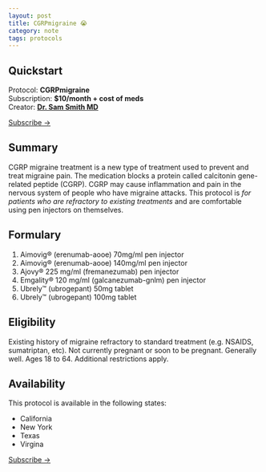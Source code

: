 ```yaml
---
layout: post
title: CGRPmigraine 😭
category: note
tags: protocols
---
```


## Quickstart 

Protocol: **CGRPmigraine**  
Subscription: **$10/month + cost of meds**    
Creator: **[Dr. Sam Smith MD](https://github.com/sparanoid/almace-scaffolding)** 

<p class="largetype">
  <a href="{{ '/getting-started.html' | relative_url }}">Subscribe →</a>
</p>

## Summary

CGRP migraine treatment is a new type of treatment used to prevent and treat migraine pain. The medication blocks a protein called calcitonin gene-related peptide (CGRP). CGRP may cause inflammation and pain in the nervous system of people who have migraine attacks. This protocol is *for patients who are refractory to existing treatments* and are comfortable using pen injectors on themselves.

## Formulary 

1. Aimovig® (erenumab-aooe) 70mg/ml pen injector
2. Aimovig® (erenumab-aooe) 140mg/ml pen injector
3. Ajovy® 225 mg/ml (fremanezumab) pen injector
4. Emgality® 120 mg/ml (galcanezumab-gnlm) pen injector
5. Ubrely™ (ubrogepant) 50mg tablet
6. Ubrely™ (ubrogepant) 100mg tablet

## Eligibility 

Existing history of migraine refractory to standard treatment (e.g. NSAIDS, sumatriptan, etc). Not currently pregnant or soon to be pregnant. Generally well. Ages 18 to 64. Additional restrictions apply. 

## Availability

This protocol is available in the following states:

- California
- New York
- Texas
- Virgina

<p class="largetype">
  <a href="{{ '/getting-started.html' | relative_url }}">Subscribe →</a>
</p>
